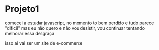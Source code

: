 # Projeto1
comecei a estudar javascript, no momento to bem perdido e tudo parece "dificil" mas eu não quero e não vou desistir, vou continuar tentando melhorar essa desgraça

isso ai vai ser um site de e-commerce
